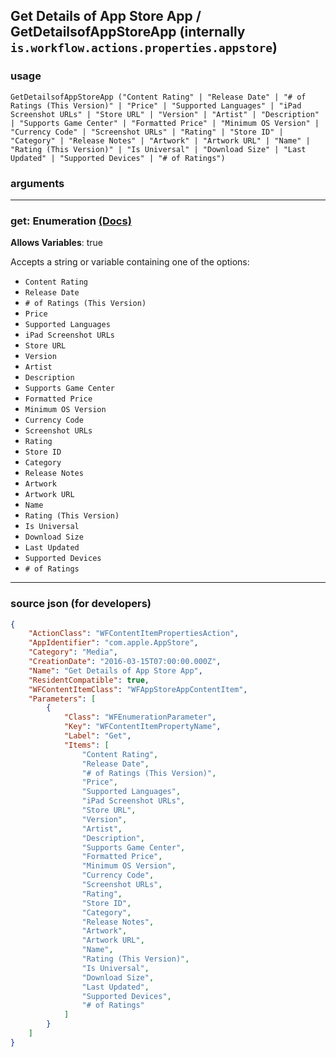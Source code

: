 
## Get Details of App Store App / GetDetailsofAppStoreApp (internally `is.workflow.actions.properties.appstore`)



### usage
```
GetDetailsofAppStoreApp ("Content Rating" | "Release Date" | "# of Ratings (This Version)" | "Price" | "Supported Languages" | "iPad Screenshot URLs" | "Store URL" | "Version" | "Artist" | "Description" | "Supports Game Center" | "Formatted Price" | "Minimum OS Version" | "Currency Code" | "Screenshot URLs" | "Rating" | "Store ID" | "Category" | "Release Notes" | "Artwork" | "Artwork URL" | "Name" | "Rating (This Version)" | "Is Universal" | "Download Size" | "Last Updated" | "Supported Devices" | "# of Ratings")
```

### arguments

---

### get: Enumeration [(Docs)](https://pfgithub.github.io/shortcutslang/gettingstarted#enum-select-field)
**Allows Variables**: true



Accepts a string 
or variable
containing one of the options:

- `Content Rating`
- `Release Date`
- `# of Ratings (This Version)`
- `Price`
- `Supported Languages`
- `iPad Screenshot URLs`
- `Store URL`
- `Version`
- `Artist`
- `Description`
- `Supports Game Center`
- `Formatted Price`
- `Minimum OS Version`
- `Currency Code`
- `Screenshot URLs`
- `Rating`
- `Store ID`
- `Category`
- `Release Notes`
- `Artwork`
- `Artwork URL`
- `Name`
- `Rating (This Version)`
- `Is Universal`
- `Download Size`
- `Last Updated`
- `Supported Devices`
- `# of Ratings`

---

### source json (for developers)

```json
{
	"ActionClass": "WFContentItemPropertiesAction",
	"AppIdentifier": "com.apple.AppStore",
	"Category": "Media",
	"CreationDate": "2016-03-15T07:00:00.000Z",
	"Name": "Get Details of App Store App",
	"ResidentCompatible": true,
	"WFContentItemClass": "WFAppStoreAppContentItem",
	"Parameters": [
		{
			"Class": "WFEnumerationParameter",
			"Key": "WFContentItemPropertyName",
			"Label": "Get",
			"Items": [
				"Content Rating",
				"Release Date",
				"# of Ratings (This Version)",
				"Price",
				"Supported Languages",
				"iPad Screenshot URLs",
				"Store URL",
				"Version",
				"Artist",
				"Description",
				"Supports Game Center",
				"Formatted Price",
				"Minimum OS Version",
				"Currency Code",
				"Screenshot URLs",
				"Rating",
				"Store ID",
				"Category",
				"Release Notes",
				"Artwork",
				"Artwork URL",
				"Name",
				"Rating (This Version)",
				"Is Universal",
				"Download Size",
				"Last Updated",
				"Supported Devices",
				"# of Ratings"
			]
		}
	]
}
```
